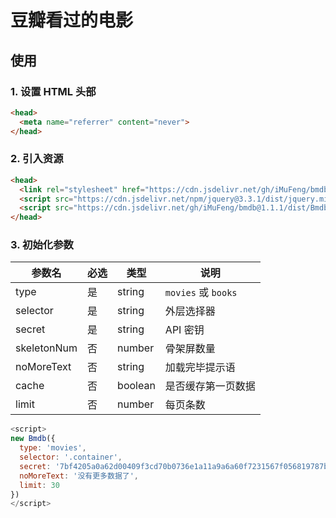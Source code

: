 # 豆瓣看过的电影

## 使用

### 1. 设置 HTML 头部

```html
<head>
  <meta name="referrer" content="never">
</head>
```

### 2. 引入资源

```html
<head>
  <link rel="stylesheet" href="https://cdn.jsdelivr.net/gh/iMuFeng/bmdb@1.1.1/dist/Bmdb.min.css">
  <script src="https://cdn.jsdelivr.net/npm/jquery@3.3.1/dist/jquery.min.js"></script>
  <script src="https://cdn.jsdelivr.net/gh/iMuFeng/bmdb@1.1.1/dist/Bmdb.min.js" />
</head>
```

### 3. 初始化参数

| 参数名 | 必选 | 类型   | 说明         |
| ------ | ---- | ------ | ---------- |
| type   | 是   | string | `movies` 或 `books` |
| selector | 是   | string | 外层选择器 |
| secret | 是   | string | API 密钥 |
| skeletonNum  | 否   | number | 骨架屏数量 |
| noMoreText |  否   | string | 加载完毕提示语 |
| cache |  否   | boolean | 是否缓存第一页数据 |
| limit  | 否   | number | 每页条数 |

```javascript
<script>
new Bmdb({
  type: 'movies',
  selector: '.container',
  secret: '7bf4205a0a62d00409f3cd70b0736e1a11a9a6a60f7231567f056819787b8096',
  noMoreText: '没有更多数据了',
  limit: 30
})
</script>
```
